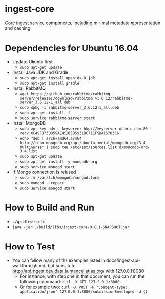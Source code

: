 # ingest-core
Core ingest service components, including minimal metadata representation and caching

# Dependencies for Ubuntu 16.04

* Update Ubuntu first
  * `sudo apt-get update`
* Install Java JDK and Gradle
  * `sudo apt-get install openjdk-8-jdk`
  * `sudo apt-get install gradle`
* Install RabbitMQ
  * `wget https://github.com/rabbitmq/rabbitmq-server/releases/download/rabbitmq_v3_6_12/rabbitmq-server_3.6.12-1_all.deb`
  * `sudo dpkg -i rabbitmq-server_3.6.12-1_all.deb`
  * `sudo apt-get install -f`
  * `sudo service rabbitmq-server start`
* Install MongoDB
  * `sudo apt-key adv --keyserver hkp://keyserver.ubuntu.com:80 --recv 0C49F3730359A14518585931BC711F9BA15703C6`
  * `echo "deb [ arch=amd64,arm64 ] http://repo.mongodb.org/apt/ubuntu xenial/mongodb-org/3.4 multiverse" | sudo tee /etc/apt/sources.list.d/mongodb-org-3.4.list`
  * `sudo apt-get update`
  * `sudo apt-get install -y mongodb-org`
  * `sudo service mongod start`
* If Mongo connection is refused
  * `sudo rm /var/lib/mongodb/mongod.lock`
  * `sudo mongod --repair`
  * `sudo service mongod start`

# How to Build and Run

* `./gradlew build`
* `java -jar ./build/libs/ingest-core-0.0.1-SNAPSHOT.jar`

# How to Test

* You can follow many of the examples listed in docs/ingest-api-walkthrough.md,
  but substitute http://api.ingest.dev.data.humancellatlas.org/ with
  127.0.0.1:8080
  * For instance, with step one in that document, you can run the following
    command: `curl -X GET 127.0.0.1:8080`
  * Or for example two: `curl -X POST -H "Content-Type: application/json"
    127.0.0.1:8080/submissionEnvelopes -d {}`
